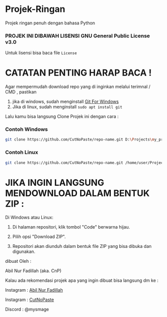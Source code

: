 # Projek-Ringan
Projek ringan penuh dengan bahasa Python

### PROJEK INI DIBAWAH LISENSI GNU General Public License v3.0 ###
Untuk lisensi bisa baca file ``License``

# CATATAN PENTING HARAP BACA !

Agar mempermudah download repo yang di inginkan melalui terimnal / CMD , pastikan 

1. jika di windows, sudah menginstall [Git For Windows](https://git-scm.com/downloads/win)
2. Jika di linux, sudah menginstall  `sudo apt install git`

Lalu kamu bisa langsung Clone Projek ini dengan cara :

### Contoh Windows

```bash
git clone https://github.com/CutNoPaste/repo-name.git D:\Projects\my_project
```

### Contoh Linux

```bash
git clone https://github.com/CutNoPaste/repo-name.git /home/user/Projects/my_project
```

# JIKA INGIN LANGSUNG MENDOWNLOAD DALAM BENTUK ZIP :

Di Windows atau Linux:

1. Di halaman repositori, klik tombol "Code" berwarna hijau.
  
2. Pilih opsi "Download ZIP".

3. Repositori akan diunduh dalam bentuk file ZIP yang bisa dibuka dan digunakan.


dibuat Oleh :

Abil Nur Fadillah (aka. CnP)

Kalau ada rekomendasi projek apa yang ingin dibuat bisa langsung dm ke :

Instagram : [Abil Nur Fadillah](https://www.instagram.com/abilnrfdllh_/)

Instagram : [CutNoPaste](https://www.instagram.com/cutnopaste/)

Discord : @mysmage

